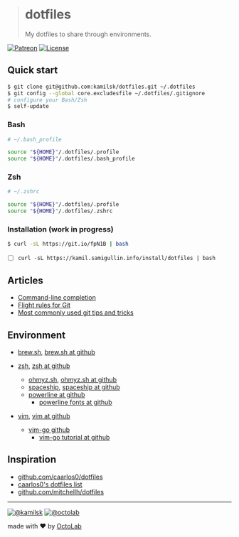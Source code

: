 > # dotfiles
>
> My dotfiles to share through environments.

[![Patreon][icon_patreon]](https://www.patreon.com/octolab)
[![License][icon_license]](LICENSE)

## Quick start

```bash
$ git clone git@github.com:kamilsk/dotfiles.git ~/.dotfiles
$ git config --global core.excludesfile ~/.dotfiles/.gitignore
# configure your Bash/Zsh
$ self-update
```

### Bash

```bash
# ~/.bash_profile

source "${HOME}"/.dotfiles/.profile
source "${HOME}"/.dotfiles/.bash_profile
```

### Zsh

```bash
# ~/.zshrc

source "${HOME}"/.dotfiles/.profile
source "${HOME}"/.dotfiles/.zshrc
```

### Installation (work in progress)

```bash
$ curl -sL https://git.io/fpN1B | bash
```

- [ ] `curl -sL https://kamil.samigullin.info/install/dotfiles | bash`

## Articles

- [Command-line completion](https://docs.docker.com/compose/completion/)
- [Flight rules for Git](https://github.com/k88hudson/git-flight-rules)
- [Most commonly used git tips and tricks](https://github.com/git-tips/tips)

## Environment

- [brew.sh](http://brew.sh/), [brew.sh at github](https://github.com/Homebrew/brew)

- [zsh](http://www.zsh.org/), [zsh at github](https://github.com/zsh-users/zsh)
  - [ohmyz.sh](http://ohmyz.sh/), [ohmyz.sh at github](https://github.com/robbyrussell/oh-my-zsh)
  - [spaceship](https://denysdovhan.com/spaceship-prompt/), [spaceship at github](https://github.com/denysdovhan/spaceship-prompt)
  - [powerline at github](https://github.com/powerline/powerline)
    - [powerline fonts at github](https://github.com/powerline/fonts)

- [vim](http://www.vim.org/), [vim at github](https://github.com/vim/vim)
  - [vim-go github](https://github.com/fatih/vim-go)
    - [vim-go tutorial at github](https://github.com/fatih/vim-go-tutorial)

## Inspiration

- [github.com/caarlos0/dotfiles](https://github.com/caarlos0/dotfiles)
- [caarlos0's dotfiles list](https://github.com/getantibody/antibody#in-the-wild)
- [github.com/mitchellh/dotfiles](https://github.com/mitchellh/dotfiles)

---

[![@kamilsk][icon_tw_author]](https://twitter.com/ikamilsk)
[![@octolab][icon_tw_sponsor]](https://twitter.com/octolab_inc)

made with ❤️ by [OctoLab](https://www.octolab.org/)

[icon_license]:    https://img.shields.io/badge/license-MIT-blue.svg
[icon_patreon]:    https://img.shields.io/badge/patreon-donate-orange.svg
[icon_tw_author]:  https://img.shields.io/badge/author-%40kamilsk-blue.svg
[icon_tw_sponsor]: https://img.shields.io/badge/sponsor-%40octolab-blue.svg
[icon_twitter]:    https://img.shields.io/twitter/url/http/shields.io.svg?style=social
